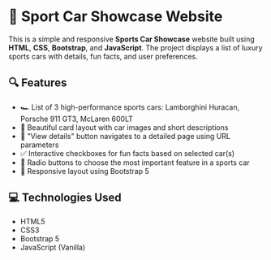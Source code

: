 # 🚗 Sport Car Showcase Website

This is a simple and responsive **Sports Car Showcase** website built using **HTML**, **CSS**, **Bootstrap**, and **JavaScript**. The project displays a list of luxury sports cars with details, fun facts, and user preferences.

## 🔍 Features

- 🏎️ List of 3 high-performance sports cars: Lamborghini Huracan, Porsche 911 GT3, McLaren 600LT  
- 📸 Beautiful card layout with car images and short descriptions  
- 🔗 "View details" button navigates to a detailed page using URL parameters  
- ✅ Interactive checkboxes for fun facts based on selected car(s)  
- 🎯 Radio buttons to choose the most important feature in a sports car  
- 📱 Responsive layout using Bootstrap 5

## 💻 Technologies Used

- HTML5  
- CSS3  
- Bootstrap 5  
- JavaScript (Vanilla)

